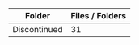 | Folder       |   Files / Folders |
|--------------|-------------------|
| Discontinued |                31 |